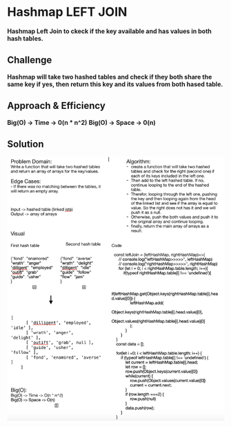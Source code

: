 # Hashmap LEFT JOIN
**Hashmap Left Join to ckeck if the key available and has values in both hash tables.**

## Challenge
**Hashmap will take two hashed tables and check if they both share the same key if yes, then return this key and its values from both hased table.**

## Approach & Efficiency
**Big(O) -> Time -> 0(n * n^2)**
**Big(O) -> Space -> 0(n)**

## Solution
![whiteboard](./left-join.png)